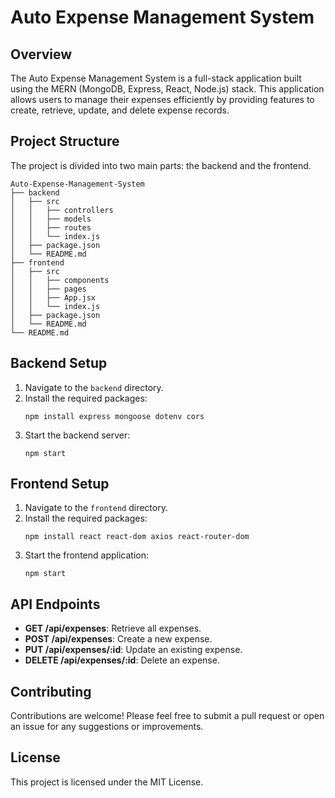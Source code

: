 # Auto Expense Management System

## Overview
The Auto Expense Management System is a full-stack application built using the MERN (MongoDB, Express, React, Node.js) stack. This application allows users to manage their expenses efficiently by providing features to create, retrieve, update, and delete expense records.

## Project Structure
The project is divided into two main parts: the backend and the frontend.

```
Auto-Expense-Management-System
├── backend
│   ├── src
│   │   ├── controllers
│   │   ├── models
│   │   ├── routes
│   │   └── index.js
│   ├── package.json
│   └── README.md
├── frontend
│   ├── src
│   │   ├── components
│   │   ├── pages
│   │   ├── App.jsx
│   │   └── index.js
│   ├── package.json
│   └── README.md
└── README.md
```

## Backend Setup
1. Navigate to the `backend` directory.
2. Install the required packages:
   ```
   npm install express mongoose dotenv cors
   ```
3. Start the backend server:
   ```
   npm start
   ```

## Frontend Setup
1. Navigate to the `frontend` directory.
2. Install the required packages:
   ```
   npm install react react-dom axios react-router-dom
   ```
3. Start the frontend application:
   ```
   npm start
   ```

## API Endpoints
- **GET /api/expenses**: Retrieve all expenses.
- **POST /api/expenses**: Create a new expense.
- **PUT /api/expenses/:id**: Update an existing expense.
- **DELETE /api/expenses/:id**: Delete an expense.

## Contributing
Contributions are welcome! Please feel free to submit a pull request or open an issue for any suggestions or improvements.

## License
This project is licensed under the MIT License.